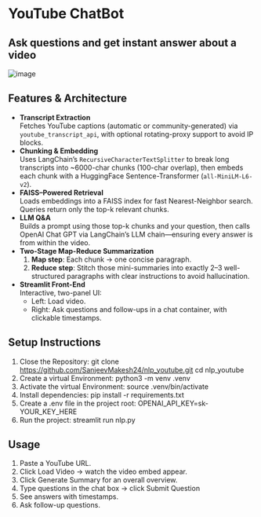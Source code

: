 # YouTube ChatBot
## Ask questions and get instant answer about a video
![image](https://github.com/user-attachments/assets/a7607e7b-91d5-4371-a375-33e1f75f42d1)
## Features & Architecture
- **Transcript Extraction**  
  Fetches YouTube captions (automatic or community-generated) via `youtube_transcript_api`, with optional rotating-proxy support to avoid IP blocks.  
- **Chunking & Embedding**  
  Uses LangChain’s `RecursiveCharacterTextSplitter` to break long transcripts into ~6000-char chunks (100-char overlap), then embeds each chunk with a HuggingFace Sentence-Transformer (`all-MiniLM-L6-v2`).  
- **FAISS–Powered Retrieval**  
  Loads embeddings into a FAISS index for fast Nearest-Neighbor search. Queries return only the top-k relevant chunks.  
- **LLM Q&A**  
  Builds a prompt using those top-k chunks and your question, then calls OpenAI Chat GPT via LangChain’s LLM chain—ensuring every answer is from within the video.  
- **Two-Stage Map-Reduce Summarization**  
  1. **Map step**: Each chunk → one concise paragraph.  
  2. **Reduce step**: Stitch those mini-summaries into exactly 2–3 well-structured paragraphs with clear instructions to avoid hallucination.  
- **Streamlit Front-End**  
  Interactive, two-panel UI:  
  - Left: Load video.  
  - Right: Ask questions and follow-ups in a chat container, with clickable timestamps.

## Setup Instructions

1. Close the Repository:
	git clone https://github.com/SanjeevMakesh24/nlp_youtube.git
	cd nlp_youtube
2. Create a virtual Environment:
	python3 -m venv .venv
3. Activate the virtual Environment:
	source .venv/bin/activate
4. Install dependencies:
	pip install -r requirements.txt
5. Create a .env file in the project root:
   	OPENAI_API_KEY=sk-YOUR_KEY_HERE
6. Run the project:
	streamlit run nlp.py

## Usage
1. Paste a YouTube URL.
2. Click Load Video → watch the video embed appear.
3. Click Generate Summary for an overall overview.
4. Type questions in the chat box → click Submit Question
5. See answers with timestamps.
6. Ask follow-up questions.

